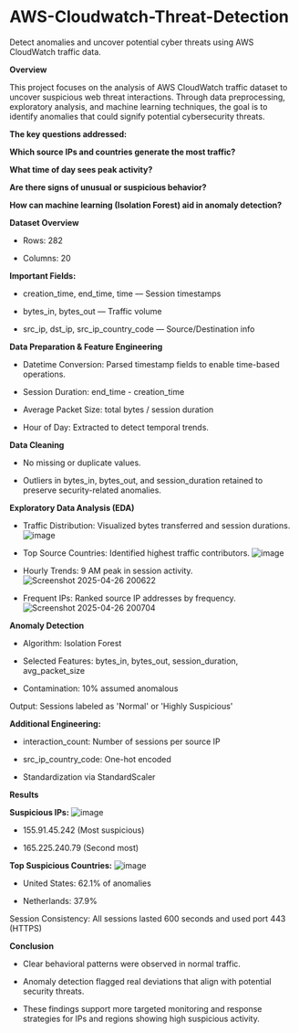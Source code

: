 # AWS-Cloudwatch-Threat-Detection
Detect anomalies and uncover potential cyber threats using AWS CloudWatch traffic data.

**Overview**

This project focuses on the analysis of AWS CloudWatch traffic dataset to uncover suspicious web threat interactions. Through data preprocessing, exploratory analysis, and machine learning techniques, the goal is to identify anomalies that could signify potential cybersecurity threats.

****The key questions addressed:****

**Which source IPs and countries generate the most traffic?**

**What time of day sees peak activity?**

**Are there signs of unusual or suspicious behavior?**

**How can machine learning (Isolation Forest) aid in anomaly detection?**

**Dataset Overview**

- Rows: 282

- Columns: 20

**Important Fields:**

- creation_time, end_time, time — Session timestamps

- bytes_in, bytes_out — Traffic volume

- src_ip, dst_ip, src_ip_country_code — Source/Destination info

**Data Preparation & Feature Engineering**

- Datetime Conversion: Parsed timestamp fields to enable time-based operations.

- Session Duration: end_time - creation_time

- Average Packet Size: total bytes / session duration

- Hour of Day: Extracted to detect temporal trends.

**Data Cleaning**

- No missing or duplicate values.

- Outliers in bytes_in, bytes_out, and session_duration retained to preserve security-related anomalies.

**Exploratory Data Analysis (EDA)**

- Traffic Distribution: Visualized bytes transferred and session durations.
  ![image](https://github.com/user-attachments/assets/19bfad2a-e6f4-40e1-89d2-d26c72a80542)


- Top Source Countries: Identified highest traffic contributors.
  ![image](https://github.com/user-attachments/assets/521aa5ef-e430-4dbe-83c2-6a8e4e482cb5)


- Hourly Trends: 9 AM peak in session activity.
  ![Screenshot 2025-04-26 200622](https://github.com/user-attachments/assets/1f1dc586-44f6-4fac-8a34-869c5d593949)


- Frequent IPs: Ranked source IP addresses by frequency.
  ![Screenshot 2025-04-26 200704](https://github.com/user-attachments/assets/054b6cef-cb81-4c48-9005-940d4e30b718)


**Anomaly Detection**

- Algorithm: Isolation Forest

- Selected Features: bytes_in, bytes_out, session_duration, avg_packet_size

- Contamination: 10% assumed anomalous

Output: Sessions labeled as 'Normal' or 'Highly Suspicious'

**Additional Engineering:**

- interaction_count: Number of sessions per source IP

- src_ip_country_code: One-hot encoded

- Standardization via StandardScaler

**Results**

**Suspicious IPs:**
![image](https://github.com/user-attachments/assets/b0f9fd61-bcaa-4ee9-8633-5a31a98d77be)


- 155.91.45.242 (Most suspicious)

- 165.225.240.79 (Second most)

**Top Suspicious Countries:**
![image](https://github.com/user-attachments/assets/b1c80e0a-ddf0-4ea3-a135-4b054dbb7483)


- United States: 62.1% of anomalies

- Netherlands: 37.9%

Session Consistency: All sessions lasted 600 seconds and used port 443 (HTTPS)


**Conclusion**

- Clear behavioral patterns were observed in normal traffic.

- Anomaly detection flagged real deviations that align with potential security threats.

- These findings support more targeted monitoring and response strategies for IPs and regions showing high suspicious activity.
